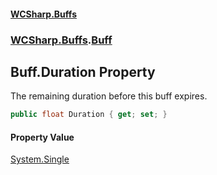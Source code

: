 #### [WCSharp.Buffs](README.md 'README')
### [WCSharp.Buffs](WCSharp.Buffs.md 'WCSharp.Buffs').[Buff](WCSharp.Buffs.Buff.md 'WCSharp.Buffs.Buff')

## Buff.Duration Property

The remaining duration before this buff expires.

```csharp
public float Duration { get; set; }
```

#### Property Value
[System.Single](https://docs.microsoft.com/en-us/dotnet/api/System.Single 'System.Single')